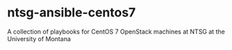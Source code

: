 # ntsg-ansible-centos7
A collection of playbooks for CentOS 7 OpenStack machines at NTSG at the University of Montana
